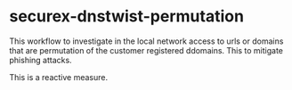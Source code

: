 # securex-dnstwist-permutation
This workflow to investigate in the local network access to urls or domains that are permutation of the customer registered ddomains. This to mitigate phishing attacks. 

This is a reactive measure.
